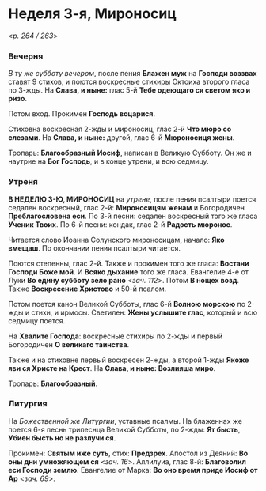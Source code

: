
# Неделя 3-я, Мироносиц

<*p. 264 / 263*>

### Вечерня

*В ту же субботу вечером*, после пения **Блажен муж** на **Господи воззвах** ставят 9 стихов, и поются 
воскресные стихиры Октоиха второго гласа по 3-жды. На **Слава, и ныне:** глас 5-й **Тебе одеющаго ся 
светом яко и ризо**. 

Потом вход. Прокимен **Господь воцарися**. 

Стиховна воскресная 2-жды и мироносиц, глас 2-й **Что мюро со слезами**. На **Слава, и ныне:** другой, 
глас 6-й **Мюроносиця жены**. 

Тропарь: **Благообразный Иосиф**, написан в Великую Субботу. Он же и наутрие на **Бог Господь**, 
и в конце утрени, и всю седмицу. 

### Утреня

**В НЕДЕЛЮ 3-Ю, МИРОНОСИЦ** на *утрене*, после пения псалтыри поется седален воскресный, глас 2-й: 
**Мироносицям женам** и Богородичен **Преблагословена еси**. 
По 3-й песни: седален воскресный того же гласа **Ученик Твоих**. 
По 6-й песни: кондак, глас 2-й **Радость мюронос**. 

Читается слово Иоанна Солунского мироносицам, начало: **Яко вмещаш**. По окончании пения псалтыри читается. 

Поются степенны, глас 2-й. Также и прокимен того же гласа: **Востани Господи Боже мой**. И **Всяко дыхание** 
того же гласа. Евангелие 4-е от Луки **Во едину субботу зело рано** <*зач. 112*>. Потом **В нощех возд**. 
Также **Воскресение Христово** и 50-й псалом. 

Потом поется канон Великой Субботы, глас 6-й **Волною морскою** по 2-жды и стихи, и ирмосы. 
Светилен: **Жены услышите глас**, который и всю седмицу поется. 

На **Хвалите Господа**: воскресные стихиры по 2-жды и первый Богородичен **О великаго таинства**. 

Также и на стиховне первый воскресен 2-жды, а второй 1-жды **Якоже яви ся Христе на Крест**. 
На **Слава, и ныне: Возлияша миро**. 

Тропарь: **Благообразный**. 

### Литургия

На *Божественной же Литургии*, уставные псалмы. На блаженнах же поется 6-я песнь трипеснца Великой Субботы, 
по 2-жды: **Ят бысть**, **Убиен бысть но не разлучи ся**.  

Прокимен: **Святым иже суть**, стих: **Предзрех**. 
Апостол из Деяний: **Во оны дни умножяющем ся** <*зач. 16*>.
Аллилуиа, глас 8-й: **Благоволил еси Господи землю**. 
Евангелие от Марка: **Во оно время приде Иосиф от Ар** <*зач. 69*>.
